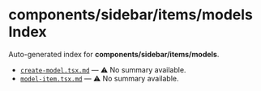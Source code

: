 # components/sidebar/items/models Index

Auto-generated index for **components/sidebar/items/models**.

- [`create-model.tsx.md`](./create-model.tsx.md) — ⚠️ No summary available.
- [`model-item.tsx.md`](./model-item.tsx.md) — ⚠️ No summary available.
